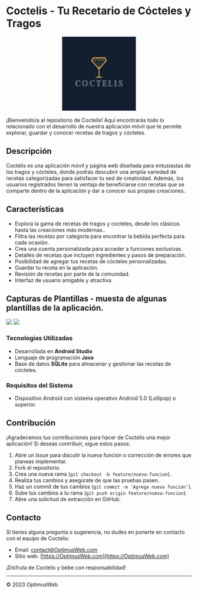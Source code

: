 
# Coctelis - Tu Recetario de Cócteles y Tragos
<center>
  <img src="https://github.com/viktoryia40/programador2022/blob/desarrolladViktoryia/20230830_200809_0000.png?raw=true" width="200" height="200" />
</center>

  ¡Bienvenido/a al repositorio de Coctelis! Aquí encontrarás todo lo relacionado con el desarrollo de nuestra aplicación móvil que te permite explorar, guardar y conocer recetas de tragos y cócteles.

## Descripción
  Coctelis es una aplicación móvil y página web diseñada para entusiastas de los tragos y cócteles, donde podrás descubrir una amplia variedad de recetas categorizadas para satisfacer tu sed de creatividad. Además, los usuarios registrados tienen la ventaja de beneficiarse con recetas que se comparte dentro de la aplicación y dar a conocer sus propias creaciones.

## Características
- Explora la gama de recetas de tragos y cocteles, desde los clásicos hasta las creaciones más modernas..
- Filtra las recetas por categoría para encontrar la bebida perfecta para cada ocasión.
- Crea una cuenta personalizada para acceder a funciones exclusivas.
- Detalles de recetas que incluyen ingredientes y pasos de preparación.
- Posibilidad de agregar tus recetas de cócteles personalizadas.
- Guardar tu receta en la aplicación.
- Revisión de recetas por parte de la comunidad.
- Interfaz de usuario amigable y atractiva.

## Capturas de Plantillas - muesta de algunas plantillas de la aplicación.

  <img src= https://github.com/CelesteJohanna92/Movil_ISPC2023/blob/Develop/Dise%C3%B1o%20de%20pantallas/plantillas%20(home%2C%20registro%20y%20inicio%20sesi%C3%B3n).png/>
  <IMG SRC= https://github.com/CelesteJohanna92/Movil_ISPC2023/blob/Develop/Dise%C3%B1o%20de%20pantallas/plantilla%20(categorias%2C%20subir%20receta%20y%20sobre%20nosotros).png/>

### Tecnologías Utilizadas
- Desarrollada en **Android Studio**
- Lenguaje de programación **Java**
- Base de datos **SQLite** para almacenar y gestionar las recetas de cócteles.

### Requisitos del Sistema

- Dispositivo Android con sistema operativo Android 5.0 (Lollipop) o superior.

## Contribución

¡Agradecemos tus contribuciones para hacer de Coctelis una mejor aplicación! Si deseas contribuir, sigue estos pasos:

1. Abre un *Issue* para discutir la nueva función o corrección de errores que planeas implementar.
2. Fork el repositorio.
3. Crea una nueva rama (`git checkout -b feature/nueva-funcion`).
4. Realiza tus cambios y asegúrate de que las pruebas pasen.
5. Haz un commit de tus cambios (`git commit -m 'Agrega nueva función'`).
6. Sube tus cambios a tu rama (`git push origin feature/nueva-funcion`).
7. Abre una solicitud de extracción en GitHub.

## Contacto

Si tienes alguna pregunta o sugerencia, no dudes en ponerte en contacto con el equipo de Coctelis:

- Email: contact@OptimusWeb.com
- Sitio web: [https://OptimusWeb.com](https://OptimusWeb.com)

¡Disfruta de Coctelis y bebe con responsabilidad!

---
© 2023 OptimusWeb
